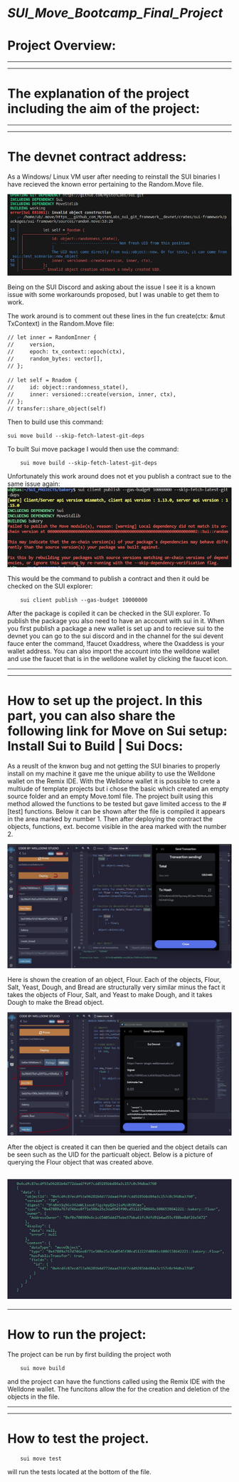# *SUI_Move_Bootcamp_Final_Project*




# Project Overview:

---
---

# The explanation of the project including the aim of the project:



---
---

# The devnet contract address:

As a Windows/ Linux VM user after needing to reinstall the SUI binaries I have recieved the known error pertaining to the Random.Move file. 

![known error without fix](./Screenshot1.jpg)

Being on the SUI Discord and asking about the issue I see it is a known issue with some workarounds proposed, but I was unable to get them to work.

The work around is to comment out these lines in the fun create(ctx: &mut TxContext) in the Random.Move file:

    // let inner = RandomInner {
    //     version, 
    //     epoch: tx_context::epoch(ctx),
    //     random_bytes: vector[],
    // };
  
    // let self = Rnadom {
    //     id: object::randomness_state(),
    //     inner: versioned::create(version, inner, ctx),
    // };
    // transfer::share_object(self)

  Then to build use this command:

    sui move build --skip-fetch-latest-git-deps


  To built Sui move package I would then use the command: 
  
        sui move build --skip-fetch-latest-git-deps
  
  Unfortunately this work around does not et you publish a contract sue to the same issue again:
  ![fsilure to deploy](deploy.jpg)


  This would be the command to publish a contract and then it ould be checked on the SUI explorer:
  
        sui client publish --gas-budget 10000000
   
  After the package is copiled it can be checked in the SUI explorer. To publish the package you also need to have an 
  account with sui in it. When you first publish a package a new wallet is set up and to recieve sui to the devnet you 
  can go to the sui discord and in the channel for the sui devent fauce enter the command, !faucet 0xaddress, where the 
  0xaddess is your wallet address. You can also import the account into the welldone wallet and use the faucet that is 
  in the welldone wallet by clicking the faucet icon.

---
---

# How to set up the project. In this part, you can also share the following link for Move on Sui setup: Install Sui to Build | Sui Docs:

As a reuslt of the knwon bug and not getting the SUI binaries to properly install on my machine it gave me the unique ability to use the Welldone wallet on the Remix IDE. With the Welldone wallet it is possible to crete a multiude of template projects but i chose the basic which created an empty source folder and an empty Move.toml file. 
The project built using this method allowed the functions to be tested but gave limited access to the #[test] functions. 
Below it can be shown after the file is compiled it appears in the area marked by number 1. Then after deploying the contract the objects, functions, ext. become visible in the area marked with the number 2. 

![deployed on remix](./deployed.jpg)

Here is shown the creation of an object, Flour. Each of the objects, Flour, Salt, Yeast, Dough, and Bread are structurally very similar minus the fact it takes the objects of Flour, Salt, and Yeast to make Dough, and it takes Dough to make the Bread object. 

![flour created](./create_flour1.jpg)

After the object is created it can then be queried and the object details can be seen such as the UID for the particualt object. Below is a picture of querying the Flour object that was created above.

![flour object](./create_flour2.jpg)
---
---


# How to run the project:

The project can be run by first building the project woth 

        sui move build
   
and the project can have the functions called using the Remix IDE with the Welldone wallet. The funcitons allow the for the creation and deletion of the objects in the file.
    
---
---

# How to test the project.

        sui move test

  will run the tests located at the bottom of the file. 

